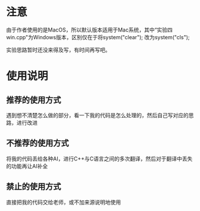 # 注意

由于作者使用的是MacOS，所以默认版本适用于Mac系统，其中“实验四win.cpp"为Windows版本，区别仅在于将system("clear"); 改为system("cls");

实验思路暂时还没来得及写，有时间再写吧。

# 使用说明

## 推荐的使用方式

遇到想不清楚怎么做的部分，看一下我的代码是怎么处理的，然后自己写对应的思路，进行改进

## 不推荐的使用方式

将我的代码丢给各种AI，进行C++与C语言之间的多次翻译，然后对于翻译中丢失的功能再让AI补全

## 禁止的使用方式

直接把我的代码交给老师，或不加来源说明地使用